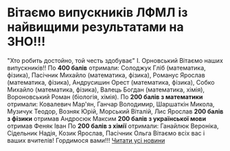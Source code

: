 # Вітаємо випускників ЛФМЛ із найвищими результатами на ЗНО!!!
"Хто робить достойно, той честь здобуває" І. Орновський
Вітаємо наших випускників!!
По **400 балів** отримали: Солоджук Гліб (математика, фізика), Пасічник Михайло (математика, фізика), Романус Ярослав (математика, фізика), Андрусишин Орест (математика, фізика), Собко Михайло (математика, фізика), Валець Богдан (математика, хімія), Вороновський Роман (біологія, хімія).
По **200 балів з математики** отримали:
Ковалевич Мар'ян, Ганчар Володимир, Шаршаткін Микола, Музичук Теодор, Возняк Юрій, Морський Віталій, Лис Ярослав
**200 балів з фізики** отримав Андросюк Максим
**200 балів з української мови** отримав Феняк Іван
По **200 балів з хімії** отримали: Ганайлюк Вероніка, Сідельник Надія, Козик Ярослав, Пасічник Ольга
Вітаємо всіх вас і ваших вчителів!
Гордимося вами!!!
[Читати усі новини](/news)

